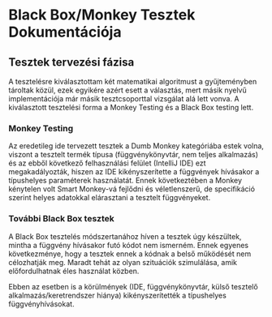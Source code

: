 # Black Box/Monkey Tesztek Dokumentációja
## Tesztek tervezési fázisa
A tesztelésre kiválasztottam két matematikai algoritmust a gyűjteményben tároltak közül, ezek egyikére azért esett a választás, mert másik nyelvű implementációja már másik tesztcsoporttal vizsgálat alá lett vonva.
A kiválasztott tesztelési forma a Monkey Testing és a Black Box testing lett.

### Monkey Testing
Az eredetileg ide tervezett tesztek a Dumb Monkey kategóriába estek volna, viszont a tesztelt termék típusa (függvénykönyvtár, nem teljes alkalmazás) és az ebből következő felhasználási felület (IntelliJ IDE) ezt megakadályozták, hiszen az IDE kikényszerítette a függvények hívásakor a típushelyes paraméterek használatát. 
Ennek következtében a Monkey kénytelen volt Smart Monkey-vá fejlődni és véletlenszerű, de specifikáció szerint helyes adatokkal elárasztani a tesztelt függvényeket. 

### További Black Box tesztek
A Black Box tesztelés módszertanához híven a tesztek úgy készültek, mintha a függvény hívásakor futó kódot nem ismerném. Ennek egyenes következménye, hogy a tesztek ennek a kódnak a belső működését nem célozhatják meg. Maradt tehát az olyan szituációk szimulálása, amik előfordulhatnak éles használat közben.

Ebben az esetben is a körülmények (IDE, függvénykönyvtár, külső tesztelő alkalmazás/keretrendszer hiánya) kikényszerítették a típushelyes függvényhívásokat.
